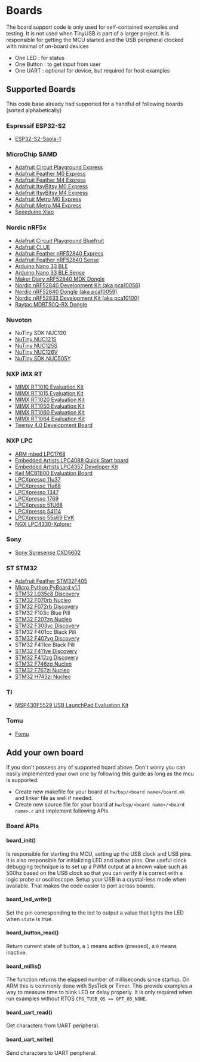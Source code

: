 # Boards

The board support code is only used for self-contained examples and testing. It is not used when TinyUSB is part of a larger project. It is responsible for getting the MCU started and the USB peripheral clocked with minimal of on-board devices
- One LED : for status
- One Button : to get input from user
- One UART : optional for device, but required for host examples
 
## Supported Boards

This code base already had supported for a handful of following boards (sorted alphabetically)

### Espressif ESP32-S2

- [ESP32-S2-Saola-1](https://docs.espressif.com/projects/esp-idf/en/latest/esp32s2/hw-reference/esp32s2/user-guide-saola-1-v1.2.html)

### MicroChip SAMD

- [Adafruit Circuit Playground Express](https://www.adafruit.com/product/3333)
- [Adafruit Feather M0 Express](https://www.adafruit.com/product/3403)
- [Adafruit Feather M4 Express](https://www.adafruit.com/product/3857)
- [Adafruit ItsyBitsy M0 Express](https://www.adafruit.com/product/3727)
- [Adafruit ItsyBitsy M4 Express](https://www.adafruit.com/product/3800)
- [Adafruit Metro M0 Express](https://www.adafruit.com/product/3505)
- [Adafruit Metro M4 Express](https://www.adafruit.com/product/3382)
- [Seeeduino Xiao](https://www.seeedstudio.com/Seeeduino-XIAO-Arduino-Microcontroller-SAMD21-Cortex-M0+-p-4426.html)

### Nordic nRF5x

- [Adafruit Circuit Playground Bluefruit](https://www.adafruit.com/product/4333)
- [Adafruit CLUE](https://www.adafruit.com/product/4500)
- [Adafruit Feather nRF52840 Express](https://www.adafruit.com/product/4062)
- [Adafruit Feather nRF52840 Sense](https://www.adafruit.com/product/4516)
- [Arduino Nano 33 BLE](https://store.arduino.cc/usa/nano-33-ble)
- [Arduino Nano 33 BLE Sense](https://store.arduino.cc/usa/nano-33-ble-sense)
- [Maker Diary nRF52840 MDK Dongle](https://wiki.makerdiary.com/nrf52840-mdk-usb-dongle)
- [Nordic nRF52840 Development Kit (aka pca10056)](https://www.nordicsemi.com/Software-and-Tools/Development-Kits/nRF52840-DK)
- [Nordic nRF52840 Dongle (aka pca10059)](https://www.nordicsemi.com/Software-and-Tools/Development-Kits/nRF52840-Dongle)
- [Nordic nRF52833 Development Kit (aka pca10100)](https://www.nordicsemi.com/Software-and-Tools/Development-Kits/nRF52833-DK)
- [Raytac MDBT50Q-RX Dongle](https://www.raytac.com/product/ins.php?index_id=89)

### Nuvoton

- NuTiny SDK NUC120
- [NuTiny NUC121S](https://direct.nuvoton.com/en/nutiny-nuc121s)
- [NuTiny NUC125S](https://direct.nuvoton.com/en/nutiny-nuc125s)
- [NuTiny NUC126V](https://direct.nuvoton.com/en/nutiny-nuc126v)
- [NuTiny SDK NUC505Y](https://direct.nuvoton.com/en/nutiny-nuc505y)

### NXP iMX RT

- [MIMX RT1010 Evaluation Kit](https://www.nxp.com/design/development-boards/i.mx-evaluation-and-development-boards/i.mx-rt1010-evaluation-kit:MIMXRT1010-EVK)
- [MIMX RT1015 Evaluation Kit](https://www.nxp.com/design/development-boards/i.mx-evaluation-and-development-boards/i.mx-rt1015-evaluation-kit:MIMXRT1015-EVK)
- [MIMX RT1020 Evaluation Kit](https://www.nxp.com/design/development-boards/i.mx-evaluation-and-development-boards/i.mx-rt1020-evaluation-kit:MIMXRT1020-EVK)
- [MIMX RT1050 Evaluation Kit](https://www.nxp.com/design/development-boards/i.mx-evaluation-and-development-boards/i.mx-rt1050-evaluation-kit:MIMXRT1050-EVK)
- [MIMX RT1060 Evaluation Kit](https://www.nxp.com/design/development-boards/i.mx-evaluation-and-development-boards/mimxrt1060-evk-i.mx-rt1060-evaluation-kit:MIMXRT1060-EVK)
- [MIMX RT1064 Evaluation Kit](https://www.nxp.com/design/development-boards/i.mx-evaluation-and-development-boards/mimxrt1064-evk-i.mx-rt1064-evaluation-kit:MIMXRT1064-EVK)
- [Teensy 4.0 Development Board](https://www.pjrc.com/store/teensy40.html)

### NXP LPC

- [ARM mbed LPC1768](https://www.nxp.com/products/processors-and-microcontrollers/arm-microcontrollers/general-purpose-mcus/lpc1700-cortex-m3/arm-mbed-lpc1768-board:OM11043)
- [Embedded Artists LPC4088 Quick Start board](https://www.embeddedartists.com/products/lpc4088-quickstart-board)
- [Embedded Artists LPC4357 Developer Kit](http://www.embeddedartists.com/products/kits/lpc4357_kit.php)
- [Keil MCB1800 Evaluation Board](http://www.keil.com/mcb1800)
- [LPCXpresso 11u37](https://www.nxp.com/design/microcontrollers-developer-resources/lpcxpresso-boards/lpcxpresso-board-for-lpc11u37h:OM13074)
- [LPCXpresso 11u68](https://www.nxp.com/support/developer-resources/evaluation-and-development-boards/lpcxpresso-boards/lpcxpresso-board-for-lpc11u68:OM13058)
- [LPCXpresso 1347](https://www.nxp.com/support/developer-resources/evaluation-and-development-boards/lpcxpresso-boards/lpcxpresso-board-for-lpc1347:OM13045)
- [LPCXpresso 1769](https://www.nxp.com/support/developer-resources/evaluation-and-development-boards/lpcxpresso-boards/lpcxpresso-board-for-lpc1769:OM13000)
- [LPCXpresso 51U68](https://www.nxp.com/products/processors-and-microcontrollers/arm-microcontrollers/general-purpose-mcus/lpcxpresso51u68-for-the-lpc51u68-mcus:OM40005)
- [LPCXpresso 54114](https://www.nxp.com/design/microcontrollers-developer-resources/lpcxpresso-boards/lpcxpresso54114-board:OM13089)
- [LPCXpresso 55s69 EVK](https://www.nxp.com/products/processors-and-microcontrollers/arm-microcontrollers/general-purpose-mcus/lpc5500-cortex-m33/lpcxpresso55s69-development-board:LPC55S69-EVK)
- [NGX LPC4330-Xplorer](https://www.nxp.com/design/designs/lpc4330-xplorer-board:OM13027)

### Sony

- [Sony Spresense CXD5602](https://developer.sony.com/develop/spresense)

### ST STM32

- [Adafruit Feather STM32F405](https://www.adafruit.com/product/4382)
- [Micro Python PyBoard v1.1](https://store.micropython.org/product/PYBv1.1)
- [STM32 L035c8 Discovery](https://www.st.com/en/evaluation-tools/32l0538discovery.html)
- [STM32 F070rb Nucleo](https://www.st.com/en/evaluation-tools/nucleo-f070rb.html)
- [STM32 F072rb Discovery](https://www.st.com/en/evaluation-tools/32f072bdiscovery.html)
- STM32 F103c Blue Pill
- [STM32 F207zg Nucleo](https://www.st.com/en/evaluation-tools/nucleo-f207zg.html)
- [STM32 F303vc Discovery](https://www.st.com/en/evaluation-tools/stm32f3discovery.html)
- STM32 F401cc Black Pill
- [STM32 F407vg Discovery](https://www.st.com/en/evaluation-tools/stm32f4discovery.html)
- STM32 F411ce Black Pill
- [STM32 F411ve Discovery](https://www.st.com/en/evaluation-tools/32f411ediscovery.html)
- [STM32 F412zg Discovery](https://www.st.com/en/evaluation-tools/32f412gdiscovery.html)
- [STM32 F746zg Nucleo](https://www.st.com/en/evaluation-tools/nucleo-f746zg.html)
- [STM32 F767zi Nucleo](https://www.st.com/en/evaluation-tools/nucleo-f767zi.html)
- [STM32 H743zi Nucleo](https://www.st.com/en/evaluation-tools/nucleo-h743zi.html)

### TI

 - [MSP430F5529 USB LaunchPad Evaluation Kit](http://www.ti.com/tool/MSP-EXP430F5529LP)
 
### Tomu

- [Fomu](https://www.crowdsupply.com/sutajio-kosagi/fomu)

## Add your own board

If you don't possess any of supported board above. Don't worry you can easily implemented your own one by following this guide as long as the mcu is supported.

- Create new makefile for your board at `hw/bsp/<board name>/board.mk` and linker file as well if needed.
- Create new source file for your board at `hw/bsp/<board name>/<board name>.c` and implement following APIs

### Board APIs

#### board_init()

Is responsible for starting the MCU, setting up the USB clock and USB pins. It is also responsible for initializing LED and button pins.
One useful clock debugging technique is to set up a PWM output at a known value such as 500hz based on the USB clock so that you can verify it is correct with a logic probe or oscilloscope.
Setup your USB in a crystal-less mode when available. That makes the code easier to port across boards.

#### board_led_write()

Set the pin corresponding to the led to output a value that lights the LED when `state` is true.

#### board_button_read()

Return current state of button, a `1` means active (pressed), a `0` means inactive.

#### board_millis()

The function returns the elapsed number of milliseconds since startup. On ARM this is commonly done with SysTick or Timer. This provide examples a way to measure time to blink LED or delay properly. It is only required when run examples without RTOS `CFG_TUSB_OS == OPT_OS_NONE`.

#### board_uart_read()

Get characters from UART peripheral.

####  board_uart_write()

Send characters to UART peripheral.
